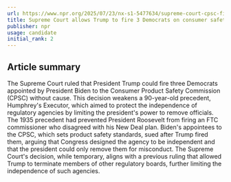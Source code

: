 ```yaml
---
url: https://www.npr.org/2025/07/23/nx-s1-5477634/supreme-court-cpsc-firings
title: Supreme Court allows Trump to fire 3 Democrats on consumer safety panel
publisher: npr
usage: candidate
initial_rank: 2
---
```

## Article summary
The Supreme Court ruled that President Trump could fire three Democrats appointed by President Biden to the Consumer Product Safety Commission (CPSC) without cause. This decision weakens a 90-year-old precedent, Humphrey's Executor, which aimed to protect the independence of regulatory agencies by limiting the president's power to remove officials. The 1935 precedent had prevented President Roosevelt from firing an FTC commissioner who disagreed with his New Deal plan. Biden's appointees to the CPSC, which sets product safety standards, sued after Trump fired them, arguing that Congress designed the agency to be independent and that the president could only remove them for misconduct. The Supreme Court's decision, while temporary, aligns with a previous ruling that allowed Trump to terminate members of other regulatory boards, further limiting the independence of such agencies.
